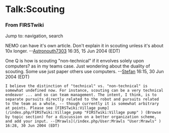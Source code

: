 # Talk:Scouting

### From FIRSTwiki

Jump to: navigation, search

NEMO can have it's own article. Don't explain it in scouting unless it's about
10x longer. --[Astronouth7303](/index.php/User:Astronouth7303
"User:Astronouth7303" ) 16:35, 15 Jun 2004 (EDT)

One Q is how is scouting "non-technical" if it envolves solely upon computers?
as in my teams case. Just wondering about the duality of scouting. Some use
just paper others use computers. --[Stefan](/index.php/User:Stefan
"User:Stefan" ) 16:15, 30 Jun 2004 (EDT)

    I believe the distinction of "technical" vs. "non-technical" is somewhat undefined now. For instance, scouting can be a very technical endeavor ... and so can team management. The intent, I think, is to separate pursuits directly related to the robot and pursuits related to the team as a whole, -- though currently it is somewhat arbitrary at points. Please see [FIRSTwiki:Village pump](/index.php/FIRSTwiki:Village_pump "FIRSTwiki:Village pump" ) (Browse by topic section) for a discussion on a better organization scheme, and add your input. --[Mrawls](/index.php/User:Mrawls "User:Mrawls" ) 16:28, 30 Jun 2004 (EDT) 

